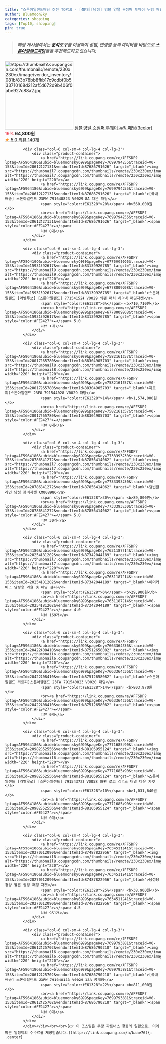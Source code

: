 ```yaml
---
title: "스톤아일랜드패딩 추천 TOP10 - [40대][남성] 덤블 양털 숏점퍼 투웨이 누빔 패딩(3color)"
author: BlueMoonSky
categories: shopping
tags: [Top10, shopping]
pin: true
---
```


> ##### 해당 게시물에서는 [**분석도구**](https://itemscout.io/)를 이용하여 **성별**, **연령별** 등의 데이터를 바탕으로 [**스톤아일랜드패딩**](https://link.coupang.com/a/baae76)들을 추천해드리고 있습니다.
<div class="container"><div class="row">
            <div class="col-6 col-sm-4 col-lg-4 col-lg-3">
                <div class="product-container">
                    <a href="https://link.coupang.com/re/AFFSDP?lptag=AF5964186&subid=bluemoonsky6999&pageKey=7637214482&traceid=V0-153&itemId=20282685636&vendorItemId=87490651626" target="_blank"><img src="https://thumbnail8.coupangcdn.com/thumbnails/remote/230x230ex/image/vendor_inventory/081b/83b78bb8fbb17c9cdbf0b533710168d212af5d672d9b406f0abe927c88a2.jpg" alt="https://thumbnail8.coupangcdn.com/thumbnails/remote/230x230ex/image/vendor_inventory/081b/83b78bb8fbb17c9cdbf0b533710168d212af5d672d9b406f0abe927c88a2.jpg" width="220" height="220"></a>
                    <a href="https://link.coupang.com/re/AFFSDP?lptag=AF5964186&subid=bluemoonsky6999&pageKey=7637214482&traceid=V0-153&itemId=20282685636&vendorItemId=87490651626" target="_blank">덤블 양털 숏점퍼 투웨이 누빔 패딩(3color)</a>
                    <span style="color:#E61328">19%</span> <b>64,800원</b>
                    <br><a href="https://link.coupang.com/re/AFFSDP?lptag=AF5964186&subid=bluemoonsky6999&pageKey=7637214482&traceid=V0-153&itemId=20282685636&vendorItemId=87490651626" target="_blank"><span style="color:#FE9427">★</span> 5.0
                    리뷰 140개</a>
                </div>
            </div>
            
            <div class="col-6 col-sm-4 col-lg-4 col-lg-3">
                <div class="product-container">
                    <a href="https://link.coupang.com/re/AFFSDP?lptag=AF5964186&subid=bluemoonsky6999&pageKey=7699794255&traceid=V0-153&itemId=20612427131&vendorItemId=87686791626" target="_blank"><img src="https://thumbnail7.coupangcdn.com/thumbnails/remote/230x230ex/image/vendor_inventory/00c3/99312bd4dc68e025d0d6b7f9a4154eea2b3ffd7026e73a6518e9d888713f.jpg" alt="https://thumbnail7.coupangcdn.com/thumbnails/remote/230x230ex/image/vendor_inventory/00c3/99312bd4dc68e025d0d6b7f9a4154eea2b3ffd7026e73a6518e9d888713f.jpg" width="220" height="220"></a>
                    <a href="https://link.coupang.com/re/AFFSDP?lptag=AF5964186&subid=bluemoonsky6999&pageKey=7699794255&traceid=V0-153&itemId=20612427131&vendorItemId=87686791626" target="_blank">[국내배송] 스톤아일랜드 23FW 791640823 V0029 8A 다운 패딩</a>
                    <span style="color:#E61328">20%</span> <b>560,000원</b>
                    <br><a href="https://link.coupang.com/re/AFFSDP?lptag=AF5964186&subid=bluemoonsky6999&pageKey=7699794255&traceid=V0-153&itemId=20612427131&vendorItemId=87686791626" target="_blank"><span style="color:#FE9427">★</span> 
                    리뷰 0개</a>
                </div>
            </div>
            
            <div class="col-6 col-sm-4 col-lg-4 col-lg-3">
                <div class="product-container">
                    <a href="https://link.coupang.com/re/AFFSDP?lptag=AF5964186&subid=bluemoonsky6999&pageKey=6778009208&traceid=V0-153&itemId=15931592617&vendorItemId=83139926785" target="_blank"><img src="https://thumbnail9.coupangcdn.com/thumbnails/remote/230x230ex/image/vendor_inventory/6f11/ae0e37e168ce50a5ac1b08d4b183080ea22eea3a76051bde27c7d8a9e46b.jpg" alt="https://thumbnail9.coupangcdn.com/thumbnails/remote/230x230ex/image/vendor_inventory/6f11/ae0e37e168ce50a5ac1b08d4b183080ea22eea3a76051bde27c7d8a9e46b.jpg" width="220" height="220"></a>
                    <a href="https://link.coupang.com/re/AFFSDP?lptag=AF5964186&subid=bluemoonsky6999&pageKey=6778009208&traceid=V0-153&itemId=15931592617&vendorItemId=83139926785" target="_blank">스톤아일랜드 [라벨루쏘] [스톤아일랜드] 771541524 V0029 와펜 패치 하이넥 패딩자켓</a>
                    <span style="color:#E61328">6%</span> <b>710,710원</b>
                    <br><a href="https://link.coupang.com/re/AFFSDP?lptag=AF5964186&subid=bluemoonsky6999&pageKey=6778009208&traceid=V0-153&itemId=15931592617&vendorItemId=83139926785" target="_blank"><span style="color:#FE9427">★</span> 5.0
                    리뷰 1개</a>
                </div>
            </div>
            
            <div class="col-6 col-sm-4 col-lg-4 col-lg-3">
                <div class="product-container">
                    <a href="https://link.coupang.com/re/AFFSDP?lptag=AF5964186&subid=bluemoonsky6999&pageKey=7582161657&traceid=V0-153&itemId=20017265780&vendorItemId=88304905703" target="_blank"><img src="https://thumbnail8.coupangcdn.com/thumbnails/remote/230x230ex/image/vendor_inventory/21b7/c9c50def42833383f422b10c8b1ad0979d0c7fe7723d7d82ffa5fd6940bb.jpg" alt="https://thumbnail8.coupangcdn.com/thumbnails/remote/230x230ex/image/vendor_inventory/21b7/c9c50def42833383f422b10c8b1ad0979d0c7fe7723d7d82ffa5fd6940bb.jpg" width="220" height="220"></a>
                    <a href="https://link.coupang.com/re/AFFSDP?lptag=AF5964186&subid=bluemoonsky6999&pageKey=7582161657&traceid=V0-153&itemId=20017265780&vendorItemId=88304905703" target="_blank">까르피)스톤아일랜드 23FW 791544028 V0029 패딩</a>
                    <span style="color:#E61328">14%</span> <b>1,574,000원</b>
                    <br><a href="https://link.coupang.com/re/AFFSDP?lptag=AF5964186&subid=bluemoonsky6999&pageKey=7582161657&traceid=V0-153&itemId=20017265780&vendorItemId=88304905703" target="_blank"><span style="color:#FE9427">★</span> 
                    리뷰 0개</a>
                </div>
            </div>
            
            <div class="col-6 col-sm-4 col-lg-4 col-lg-3">
                <div class="product-container">
                    <a href="https://link.coupang.com/re/AFFSDP?lptag=AF5964186&subid=bluemoonsky6999&pageKey=7733393730&traceid=V0-153&itemId=20786841272&vendorItemId=87856414062" target="_blank"><img src="https://thumbnail7.coupangcdn.com/thumbnails/remote/230x230ex/image/vendor_inventory/1dbc/5b635ab0158854324435e9865b957ead35d96bb6b009d57e483be80ef99f.jpg" alt="https://thumbnail7.coupangcdn.com/thumbnails/remote/230x230ex/image/vendor_inventory/1dbc/5b635ab0158854324435e9865b957ead35d96bb6b009d57e483be80ef99f.jpg" width="220" height="220"></a>
                    <a href="https://link.coupang.com/re/AFFSDP?lptag=AF5964186&subid=bluemoonsky6999&pageKey=7733393730&traceid=V0-153&itemId=20786841272&vendorItemId=87856414062" target="_blank">캘빈클라인 남성 봄버자켓 CM008986</a>
                    <span style="color:#E61328">30%</span> <b>89,800원</b>
                    <br><a href="https://link.coupang.com/re/AFFSDP?lptag=AF5964186&subid=bluemoonsky6999&pageKey=7733393730&traceid=V0-153&itemId=20786841272&vendorItemId=87856414062" target="_blank"><span style="color:#FE9427">★</span> 5.0
                    리뷰 30개</a>
                </div>
            </div>
            
            <div class="col-6 col-sm-4 col-lg-4 col-lg-3">
                <div class="product-container">
                    <a href="https://link.coupang.com/re/AFFSDP?lptag=AF5964186&subid=bluemoonsky6999&pageKey=7631187914&traceid=V0-153&itemId=20254181202&vendorItemId=87342044189" target="_blank"><img src="https://thumbnail7.coupangcdn.com/thumbnails/remote/230x230ex/image/vendor_inventory/0b6a/10d0edc03bbf441fc95a80e24d4b001d7637e3d081f839d29536eba4aa61.png" alt="https://thumbnail7.coupangcdn.com/thumbnails/remote/230x230ex/image/vendor_inventory/0b6a/10d0edc03bbf441fc95a80e24d4b001d7637e3d081f839d29536eba4aa61.png" width="220" height="220"></a>
                    <a href="https://link.coupang.com/re/AFFSDP?lptag=AF5964186&subid=bluemoonsky6999&pageKey=7631187914&traceid=V0-153&itemId=20254181202&vendorItemId=87342044189" target="_blank">이더커머스 남성용 겨울 숏 패딩 점퍼</a>
                    <span style="color:#E61328">6%</span> <b>29,900원</b>
                    <br><a href="https://link.coupang.com/re/AFFSDP?lptag=AF5964186&subid=bluemoonsky6999&pageKey=7631187914&traceid=V0-153&itemId=20254181202&vendorItemId=87342044189" target="_blank"><span style="color:#FE9427">★</span> 4.0
                    리뷰 169개</a>
                </div>
            </div>
            
            <div class="col-6 col-sm-4 col-lg-4 col-lg-3">
                <div class="product-container">
                    <a href="https://link.coupang.com/re/AFFSDP?lptag=AF5964186&subid=bluemoonsky6999&pageKey=7663364536&traceid=V0-153&itemId=20422408410&vendorItemId=87512658082" target="_blank"><img src="https://thumbnail6.coupangcdn.com/thumbnails/remote/230x230ex/image/vendor_inventory/afa0/0a92baa9aa60f0b9a6b316db86e5a5ccf6039bf669e040a2da59f464b595.jpg" alt="https://thumbnail6.coupangcdn.com/thumbnails/remote/230x230ex/image/vendor_inventory/afa0/0a92baa9aa60f0b9a6b316db86e5a5ccf6039bf669e040a2da59f464b595.jpg" width="220" height="220"></a>
                    <a href="https://link.coupang.com/re/AFFSDP?lptag=AF5964186&subid=bluemoonsky6999&pageKey=7663364536&traceid=V0-153&itemId=20422408410&vendorItemId=87512658082" target="_blank">스톤아일랜드 까르피)스톤아일랜드 23FW 791540823 V0020 패딩</a>
                    <span style="color:#E61328">14%</span> <b>803,970원</b>
                    <br><a href="https://link.coupang.com/re/AFFSDP?lptag=AF5964186&subid=bluemoonsky6999&pageKey=7663364536&traceid=V0-153&itemId=20422408410&vendorItemId=87512658082" target="_blank"><span style="color:#FE9427">★</span> 
                    리뷰 0개</a>
                </div>
            </div>
            
            <div class="col-6 col-sm-4 col-lg-4 col-lg-3">
                <div class="product-container">
                    <a href="https://link.coupang.com/re/AFFSDP?lptag=AF5964186&subid=bluemoonsky6999&pageKey=7771685490&traceid=V0-153&itemId=20982852556&vendorItemId=88105955124" target="_blank"><img src="https://thumbnail6.coupangcdn.com/thumbnails/remote/230x230ex/image/vendor_inventory/c785/d2d1a5bb63b9900e72f5ae2002ab8deb0b65fb89eda703eeea8cc818c13c.jpg" alt="https://thumbnail6.coupangcdn.com/thumbnails/remote/230x230ex/image/vendor_inventory/c785/d2d1a5bb63b9900e72f5ae2002ab8deb0b65fb89eda703eeea8cc818c13c.jpg" width="220" height="220"></a>
                    <a href="https://link.coupang.com/re/AFFSDP?lptag=AF5964186&subid=bluemoonsky6999&pageKey=7771685490&traceid=V0-153&itemId=20982852556&vendorItemId=88105955124" target="_blank">스톤아일랜드 [라벨루쏘] [스톤아일랜드] 791543728 V0058 와펜 로고 심리스 터널 다운 자켓</a>
                    <span style="color:#E61328">10%</span> <b>1,031,640원</b>
                    <br><a href="https://link.coupang.com/re/AFFSDP?lptag=AF5964186&subid=bluemoonsky6999&pageKey=7771685490&traceid=V0-153&itemId=20982852556&vendorItemId=88105955124" target="_blank"><span style="color:#FE9427">★</span> 
                    리뷰 0개</a>
                </div>
            </div>
            
            <div class="col-6 col-sm-4 col-lg-4 col-lg-3">
                <div class="product-container">
                    <a href="https://link.coupang.com/re/AFFSDP?lptag=AF5964186&subid=bluemoonsky6999&pageKey=7634511941&traceid=V0-153&itemId=20270012090&vendorItemId=87487822956" target="_blank"><img src="https://thumbnail8.coupangcdn.com/thumbnails/remote/230x230ex/image/vendor_inventory/68ca/8a8bd4b0a429e0dffed63de7cb13704348598a8b484c95931d661ea8272f.jpg" alt="https://thumbnail8.coupangcdn.com/thumbnails/remote/230x230ex/image/vendor_inventory/68ca/8a8bd4b0a429e0dffed63de7cb13704348598a8b484c95931d661ea8272f.jpg" width="220" height="220"></a>
                    <a href="https://link.coupang.com/re/AFFSDP?lptag=AF5964186&subid=bluemoonsky6999&pageKey=7634511941&traceid=V0-153&itemId=20270012090&vendorItemId=87487822956" target="_blank">남성용 경량 웰론 퀼팅 패딩 자켓</a>
                    <span style="color:#E61328">25%</span> <b>38,900원</b>
                    <br><a href="https://link.coupang.com/re/AFFSDP?lptag=AF5964186&subid=bluemoonsky6999&pageKey=7634511941&traceid=V0-153&itemId=20270012090&vendorItemId=87487822956" target="_blank"><span style="color:#FE9427">★</span> 4.5
                    리뷰 951개</a>
                </div>
            </div>
            
            <div class="col-6 col-sm-4 col-lg-4 col-lg-3">
                <div class="product-container">
                    <a href="https://link.coupang.com/re/AFFSDP?lptag=AF5964186&subid=bluemoonsky6999&pageKey=7699793881&traceid=V0-153&itemId=20612425702&vendorItemId=87686790218" target="_blank"><img src="https://thumbnail6.coupangcdn.com/thumbnails/remote/230x230ex/image/vendor_inventory/2448/9fc5958aa784c197b11a67bef911d25da00ccce8a4de2e1db67510ec102f.jpg" alt="https://thumbnail6.coupangcdn.com/thumbnails/remote/230x230ex/image/vendor_inventory/2448/9fc5958aa784c197b11a67bef911d25da00ccce8a4de2e1db67510ec102f.jpg" width="220" height="220"></a>
                    <a href="https://link.coupang.com/re/AFFSDP?lptag=AF5964186&subid=bluemoonsky6999&pageKey=7699793881&traceid=V0-153&itemId=20612425702&vendorItemId=87686790218" target="_blank">[국내배송] 스톤아일랜드 23FW 791640123 V0029 12A 롱패딩</a>
                    <span style="color:#E61328">22%</span> <b>811,000원</b>
                    <br><a href="https://link.coupang.com/re/AFFSDP?lptag=AF5964186&subid=bluemoonsky6999&pageKey=7699793881&traceid=V0-153&itemId=20612425702&vendorItemId=87686790218" target="_blank"><span style="color:#FE9427">★</span> 
                    리뷰 0개</a>
                </div>
            </div>
            </div></div><br><br>[👉 이 포스팅은 쿠팡 파트너스 활동의 일환으로, 이에 따른 일정액의 수수료를 제공받습니다.](https://link.coupang.com/a/baae76){: .center}